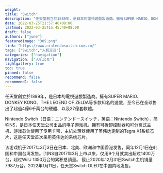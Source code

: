 ```yaml
---
weight: 
title: "Switch"
description: "任天堂創立於1889年，是日本的電視遊戲製造商。擁有SUPER MARIO、DONKEY KONG、THE LEGEND OF ZELDA等多款知名的遊戲，至今已在全球售出了超過4億6千萬台的硬體、以及27億套軟體。"
date: 2022-03-25T21:57:40+08:00
lastmod: 2022-03-25T16:45:40+08:00
draft: false
authors: ["june"]
featuredImage: "309.png"
link: "https://www.nintendoswitch.com.cn/"
tags: ["Switch","人机交互"]
categories: ["navigation"]
navigation: ["人机交互"]
lightgallery: true
toc: true
pinned: false
recommend: false
recommend1: false
---
```

任天堂創立於1889年，是日本的電視遊戲製造商。擁有SUPER MARIO、DONKEY KONG、THE LEGEND OF ZELDA等多款知名的遊戲，至今已在全球售出了超過4億6千萬台的硬體、以及27億套軟體。

Nintendo Switch（日语：ニンテンドースイッチ，英语：Nintendo Switch），简称NS，是日本任天堂公司出品的电子游戏机。拥有可拆卸控制器和可分离式主机，游戏载体使用了专用卡带，主机处理器使用了英伟达定制的Tegra X1系统芯片，这是任天堂首次采用英伟达的系统芯片。

该游戏机于2017年3月3日在日本、北美、欧洲和中国香港发售，同年12月1日在韩国和中国台湾发售。[1]NS自2017年3月上市以来，仅用9个月就卖出超过1400万台，超过WiiU 1350万台的累积总销量。 截止2020年12月31日Switch主机销量7987万台。2022年1月11日，任天堂Switch OLED在中国内地发售。